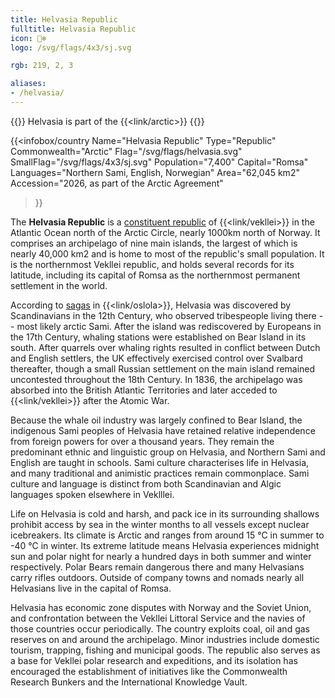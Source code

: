 ```yaml
---
title: Helvasia Republic
fulltitle: Helvasia Republic
icon: 🐻‍❄️
logo: /svg/flags/4x3/sj.svg

rgb: 219, 2, 3

aliases:
- /helvasia/
---
```

{{<note series>}}
 Helvasia is part of the {{<link/arctic>}}
{{</note>}}

{{<infobox/country
	 Name="Helvasia Republic"
	 Type="Republic"
	 Commonwealth="Arctic"
	 Flag="/svg/flags/helvasia.svg"
	 SmallFlag="/svg/flags/4x3/sj.svg"
	 Population="7,400"
	 Capital="Romsa"
	 Languages="Northern Sami, English, Norwegian"
	 Area="62,045 km2"
	 Accession="2026, as part of the Arctic Agreement"
 >}}

The <span class="fi fi-sj"></span> **Helvasia Republic** is a [constituent republic](/republics/) of {{<link/vekllei>}} in the Atlantic Ocean north of the Arctic Circle, nearly 1000km north of Norway. It comprises an archipelago of nine main islands, the largest of which is nearly 40,000 km2 and is home to most of the republic's small population. It is the northernmost Vekllei republic, and holds several records for its latitude, including its capital of Romsa as the northernmost permanent settlement in the world.

According to [sagas](/sagas/) in {{<link/oslola>}}, Helvasia was discovered by Scandinavians in the 12th Century, who observed tribespeople living there -- most likely arctic Sami. After the island was rediscovered by Europeans in the 17th Century, whaling stations were established on Bear Island in its south. After quarrels over whaling rights resulted in conflict between Dutch and English settlers, the UK effectively exercised control over Svalbard thereafter, though a small Russian settlement on the main island remained uncontested throughout the 18th Century. In 1836, the archipelago was absorbed into the British Atlantic Territories and later acceded to {{<link/vekllei>}} after the Atomic War.

Because the whale oil industry was largely confined to Bear Island, the indigenous Sami peoples of Helvasia have retained relative independence from foreign powers for over a thousand years. They remain the predominant ethnic and linguistic group on Helvasia, and Northern Sami and English are taught in schools. Sami culture characterises life in Helvasia, and many traditional and animistic practices remain commonplace. Sami culture and language is distinct from both Scandinavian and Algic languages spoken elsewhere in Veklllei.

Life on Helvasia is cold and harsh, and pack ice in its surrounding shallows prohibit access by sea in the winter months to all vessels except nuclear icebreakers. Its climate is Arctic and ranges from around 15 °C in summer to -40 °C in winter. Its extreme latitude means Helvasia experiences midnight sun and polar night for nearly a hundred days in both summer and winter respectively. Polar Bears remain dangerous there and many Helvasians carry rifles outdoors. Outside of company towns and nomads nearly all Helvasians live in the capital of Romsa.

Helvasia has economic zone disputes with Norway and the Soviet Union, and confrontation between the Vekllei Littoral Service and the navies of those countries occur periodically. The country exploits coal, oil and gas reserves on and around the archipelago. Minor industries include domestic tourism, trapping, fishing and municipal goods. The republic also serves as a base for Vekllei polar research and expeditions, and its isolation has encouraged the establishment of initiatives like the Commonwealth Research Bunkers and the International Knowledge Vault.

